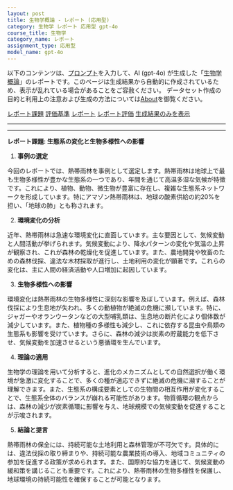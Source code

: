 ```yaml
---
layout: post
title: 生物学概論 - レポート (応用型)
category: 生物学 レポート 応用型 gpt-4o
course_title: 生物学
category_name: レポート
assignment_type: 応用型
model_name: gpt-4o
---
```


以下のコンテンツは、[プロンプト](https://github.com/takedatoshiyuki/synthetic_assignments/tree/main/generated/生物学/gpt-4o/prompt_レポート-応用型.md)を入力して、AI (gpt-4o) が生成した「[生物学概論](/contents/生物学/)」のレポートです。このページは生成結果から自動的に作成されているため、表示が乱れている場合があることをご容赦ください。
データセット作成の目的と利用上の注意および生成の方法については[About](/About)を御覧ください。

[レポート課題](../レポート課題-応用型)
[評価基準](../評価基準-応用型)
[レポート](../レポート-応用型)
[レポート評価](../レポート評価-応用型)
[生成結果のみを表示](https://github.com/takedatoshiyuki/synthetic_assignments/tree/main/generated/生物学/gpt-4o/レポート-応用型.md)
  

***
***
  
**レポート課題: 生態系の変化と生物多様性への影響**

1. **事例の選定**

今回のレポートでは、熱帯雨林を事例として選定します。熱帯雨林は地球上で最も生物多様性が豊かな生態系の一つであり、年間を通じて高温多湿な気候が特徴です。これにより、植物、動物、微生物が豊富に存在し、複雑な生態系ネットワークを形成しています。特にアマゾン熱帯雨林は、地球の酸素供給の約20%を担い、「地球の肺」とも称されます。

2. **環境変化の分析**

近年、熱帯雨林は急速な環境変化に直面しています。主な要因として、気候変動と人間活動が挙げられます。気候変動により、降水パターンの変化や気温の上昇が観察され、これが森林の乾燥化を促進しています。また、農地開発や牧畜のための森林伐採、違法な木材採取が進行し、土地利用の変化が顕著です。これらの変化は、主に人間の経済活動や人口増加に起因しています。

3. **生物多様性への影響**

環境変化は熱帯雨林の生物多様性に深刻な影響を及ぼしています。例えば、森林伐採により生息地が失われ、多くの動植物が絶滅の危機に瀕しています。特に、ジャガーやオランウータンなどの大型哺乳類は、生息地の断片化により個体数が減少しています。また、植物種の多様性も減少し、これに依存する昆虫や鳥類の生態系も影響を受けています。さらに、森林の減少は炭素の貯蔵能力を低下させ、気候変動を加速させるという悪循環を生んでいます。

4. **理論の適用**

生物学の理論を用いて分析すると、進化のメカニズムとしての自然選択が働く環境が急激に変化することで、多くの種が適応できずに絶滅の危機に瀕することが理解できます。また、生態系の構成要素としての生物間の相互作用が変化することで、生態系全体のバランスが崩れる可能性があります。物質循環の観点からは、森林の減少が炭素循環に影響を与え、地球規模での気候変動を促進することが示唆されます。

5. **結論と提言**

熱帯雨林の保全には、持続可能な土地利用と森林管理が不可欠です。具体的には、違法伐採の取り締まりや、持続可能な農業技術の導入、地域コミュニティの参加を促進する政策が求められます。また、国際的な協力を通じて、気候変動の緩和策を講じることも重要です。これにより、熱帯雨林の生物多様性を保護し、地球環境の持続可能性を確保することが可能となります。
